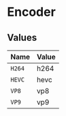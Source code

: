 # Encoder


## Values

| Name   | Value  |
| ------ | ------ |
| `H264` | h264   |
| `HEVC` | hevc   |
| `VP8`  | vp8    |
| `VP9`  | vp9    |